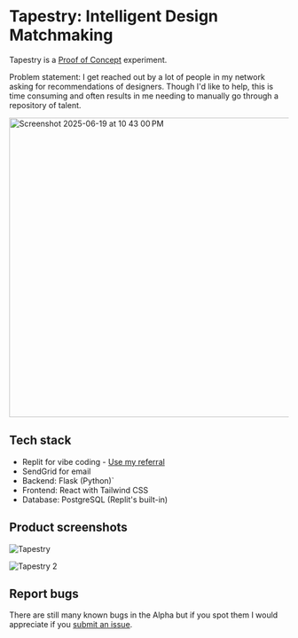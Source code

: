 # Tapestry: Intelligent Design Matchmaking

Tapestry is a  [Proof of Concept](http://www.proofofconcept.pub) experiment.

Problem statement: I get reached out by a lot of people in my network asking for recommendations of designers. Though I'd like to help, this is time consuming and often results in me needing to manually go through a repository of talent.

<img width="540" alt="Screenshot 2025-06-19 at 10 43 00 PM" src="https://github.com/user-attachments/assets/3f773bfa-6313-4df8-9538-ff113fad6e9b" />


## Tech stack
- Replit for vibe coding - [Use my referral](https://replit.com/refer/dh-design)
- SendGrid for email
- Backend: Flask (Python)`
- Frontend: React with Tailwind CSS
- Database: PostgreSQL (Replit's built-in)

## Product screenshots

![Tapestry](https://github.com/user-attachments/assets/37dc4c69-247e-4977-9786-c6fd7747041d)

![Tapestry 2](https://github.com/user-attachments/assets/992034eb-8c84-4f7a-ba82-a174b156475e)

## Report bugs
There are still many known bugs in the Alpha but if you spot them I would appreciate if you [submit an issue](https://github.com/davidhoang/tapestry/issues).
